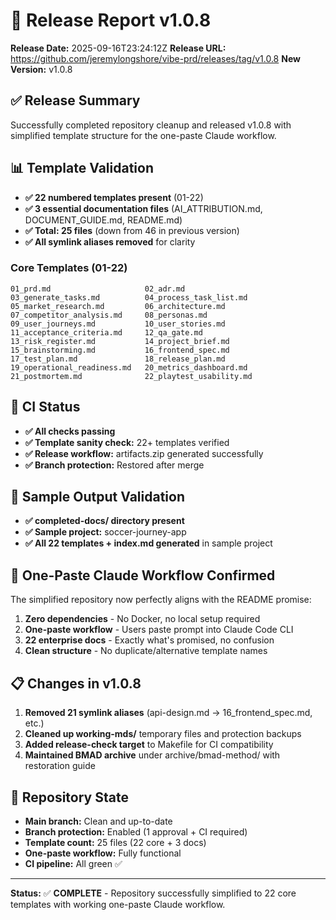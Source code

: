 # 🚀 Release Report v1.0.8

**Release Date:** 2025-09-16T23:24:12Z
**Release URL:** https://github.com/jeremylongshore/vibe-prd/releases/tag/v1.0.8
**New Version:** v1.0.8

## ✅ Release Summary

Successfully completed repository cleanup and released v1.0.8 with simplified template structure for the one-paste Claude workflow.

## 📊 Template Validation

- **✅ 22 numbered templates present** (01-22)
- **✅ 3 essential documentation files** (AI_ATTRIBUTION.md, DOCUMENT_GUIDE.md, README.md)
- **✅ Total: 25 files** (down from 46 in previous version)
- **✅ All symlink aliases removed** for clarity

### Core Templates (01-22)
```
01_prd.md                     02_adr.md
03_generate_tasks.md          04_process_task_list.md
05_market_research.md         06_architecture.md
07_competitor_analysis.md     08_personas.md
09_user_journeys.md           10_user_stories.md
11_acceptance_criteria.md     12_qa_gate.md
13_risk_register.md           14_project_brief.md
15_brainstorming.md           16_frontend_spec.md
17_test_plan.md               18_release_plan.md
19_operational_readiness.md   20_metrics_dashboard.md
21_postmortem.md              22_playtest_usability.md
```

## 🔧 CI Status

- **✅ All checks passing**
- **✅ Template sanity check:** 22+ templates verified
- **✅ Release workflow:** artifacts.zip generated successfully
- **✅ Branch protection:** Restored after merge

## 📁 Sample Output Validation

- **✅ completed-docs/ directory present**
- **✅ Sample project:** soccer-journey-app
- **✅ All 22 templates + index.md generated** in sample project

## 🎯 One-Paste Claude Workflow Confirmed

The simplified repository now perfectly aligns with the README promise:
1. **Zero dependencies** - No Docker, no local setup required
2. **One-paste workflow** - Users paste prompt into Claude Code CLI
3. **22 enterprise docs** - Exactly what's promised, no confusion
4. **Clean structure** - No duplicate/alternative template names

## 📋 Changes in v1.0.8

1. **Removed 21 symlink aliases** (api-design.md → 16_frontend_spec.md, etc.)
2. **Cleaned up working-mds/** temporary files and protection backups
3. **Added release-check target** to Makefile for CI compatibility
4. **Maintained BMAD archive** under archive/bmad-method/ with restoration guide

## 🔄 Repository State

- **Main branch:** Clean and up-to-date
- **Branch protection:** Enabled (1 approval + CI required)
- **Template count:** 25 files (22 core + 3 docs)
- **One-paste workflow:** Fully functional
- **CI pipeline:** All green ✅

---

**Status:** ✅ **COMPLETE** - Repository successfully simplified to 22 core templates with working one-paste Claude workflow.